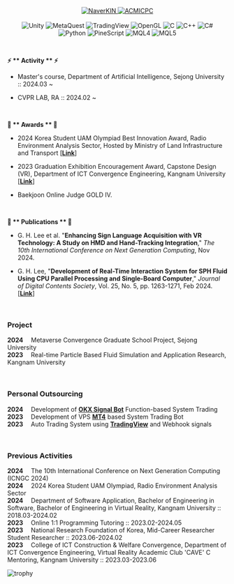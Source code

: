 <!-- https://young-94.tistory.com/77#google_vignette -->
<p align="center">
    <a href="https://kin.naver.com/profile/index.naver?u=bEGnMQw3qk9HDeSiWoKBqCl5n47J8XH7kqEiABxy2Xw%3D">
        <img alt="NaverKIN" src="https://img.shields.io/badge/NaverKIN-gray?style=for-the-badge">
    </a>
    <a href="https://www.acmicpc.net/user/lsch6214">
        <img alt="ACMICPC" src="https://img.shields.io/badge/acmicpc-gray?style=for-the-badge">
    </a>
    <!--
    <img alt="MAIL" src="https://img.shields.io/badge/mail-gray?style=for-the-badge&logo=naver&link=https%3A%2F%2Fwww.acmicpc.net%2Fuser%2Flsch6214">
    <img alt="MAIL" src="https://img.shields.io/badge/mail-gray?style=for-the-badge&logo=gmail&link=https%3A%2F%2Fwww.acmicpc.net%2Fuser%2Flsch6214">
    -->
    <br>
    <br>
    <img alt="Unity" src="https://img.shields.io/badge/Unity-black?logo=unity">
    <img alt="MetaQuest" src="https://img.shields.io/badge/MetaQuest-black?logo=meta">
    <img alt="TradingView" src="https://img.shields.io/badge/TradingView-black?logo=tradingview">
    <img alt="OpenGL" src="https://img.shields.io/badge/OpenGL-black?logo=opengl">
    <img alt="C" src="https://img.shields.io/badge/C-black?logo=c">
    <img alt="C++" src="https://img.shields.io/badge/C%2B%2B-black?logo=cplusplus">
    <img alt="C#" src="https://img.shields.io/badge/C%23-black">
    <img alt="Python" src="https://img.shields.io/badge/Python-black?logo=python">
    <img alt="PineScript" src="https://img.shields.io/badge/PineScript-black?logo=pinescript">
    <img alt="MQL4" src="https://img.shields.io/badge/MQL4-black">
    <img alt="MQL5" src="https://img.shields.io/badge/MQL5-black">
</p>

<!--
<a href="https://upload.wikimedia.org/wikipedia/commons/1/18/C_Programming_Language.svg">
    <img src="https://upload.wikimedia.org/wikipedia/commons/1/18/C_Programming_Language.svg"
      style="height : 45px; margin-left : 10px; margin-right : 10px;"/>

</a>

<a href="https://upload.wikimedia.org/wikipedia/commons/1/18/ISO_C%2B%2B_Logo.svg">
    <img src="https://upload.wikimedia.org/wikipedia/commons/1/18/ISO_C%2B%2B_Logo.svg" 
      style="height : 45px; margin-left : 10px; margin-right : 10px;"/>

</a>

<a href="https://upload.wikimedia.org/wikipedia/commons/b/bd/Logo_C_sharp.svg">
    <img src="https://upload.wikimedia.org/wikipedia/commons/b/bd/Logo_C_sharp.svg" 
      style="height : 45px; margin-left : 10px; margin-right : 10px;"/>

</a>

<a href="https://upload.wikimedia.org/wikipedia/commons/c/c3/Python-logo-notext.svg">
    <img src="https://upload.wikimedia.org/wikipedia/commons/c/c3/Python-logo-notext.svg"
        style="height : 45px; margin-left : 10px; margin-right : 10px;"/>

</a>
  
<a href="https://upload.wikimedia.org/wikipedia/commons/e/e9/Opengl-logo.svg">
    <img src="https://upload.wikimedia.org/wikipedia/commons/e/e9/Opengl-logo.svg"
      style="height : 45px; margin-left : 10px; margin-right : 10px;"/>

</a>
  
<a href="https://github.com/TF-polygon/TF-polygon/assets/111733156/e46c204e-0915-4773-95b2-b486cebba51a">
    <img src="https://github.com/TF-polygon/TF-polygon/assets/111733156/e46c204e-0915-4773-95b2-b486cebba51a"
      style="height : 50px; margin-left : 10px; margin-right : 10px;"/>

</a>

<a href="https://github.com/TF-polygon/TF-polygon/assets/111733156/294f2030-a0c9-4ca0-be7d-f27ebce92ac8">
    <img src="https://github.com/TF-polygon/TF-polygon/assets/111733156/294f2030-a0c9-4ca0-be7d-f27ebce92ac8"
      style="height : 50px; margin-left : 10px; margin-right : 10px;"/>

</a>

<a href="https://github.com/TF-polygon/TF-polygon/assets/111733156/2fe43032-841f-493f-8a68-aaf3895c6213">
    <img src="https://github.com/TF-polygon/TF-polygon/assets/111733156/2fe43032-841f-493f-8a68-aaf3895c6213"
      style="height : 50px; margin-left : 10px; margin-right : 10px;"/>

</a>

<a href="https://github.com/TF-polygon/TF-polygon/assets/111733156/ae91d10b-0fb8-4830-872f-5d848e2dad62">
    <img src="https://github.com/TF-polygon/TF-polygon/assets/111733156/ae91d10b-0fb8-4830-872f-5d848e2dad62"
      style="height : 50px; margin-left : 10px; margin-right : 10px;"/>

</a>
-->
<br>

<b>⚡ ** Activity ** ⚡</b>

- Master's course, Department of Artificial Intelligence, Sejong University :: 2024.03 ~

- CVPR LAB, RA :: 2024.02 ~
  

<br> 

<b> 🌱 ** Awards ** 🌱</b>

- 2024 Korea Student UAM Olympiad Best Innovation Award, Radio Environment Analysis Sector, Hosted by Ministry of Land Infrastructure and Transport [[**Link**](https://ksduo.or.kr)]
<!--"<b>UAM Communication Interference Removal Using Adaptive Filtering Techniquest and UAM Operational framework Utilizing AI Multi-modal</b>"-->

- 2023 Graduation Exhibition Encouragement Award, Capstone Design (VR), Department of ICT Convergence Engineering, Kangnam University [[**Link**](https://sae.kangnam.ac.kr/menu/board/info/bbb160ba271cd9ea5a4f179d3462190d.do?scrtWrtiYn=false&encMenuSeq=9f87f87248ad2a976a416315d9586855&encMenuBoardSeq=1800cdc882d3aad82953075a8dec52d5)]

- Baekjoon Online Judge GOLD IV. <br>

<br> 

<b> 💬 ** Publications ** 💬 </b>

- G. H. Lee et al. "<b>Enhancing Sign Language Acquisition with VR Technology: A Study on HMD and Hand-Tracking Integration</b>," <i>The 10th International Conference on Next Generation Computing</i>, Nov 2024.
  
- G. H. Lee, "<b>Development of Real-Time Interaction System for SPH Fluid Using CPU Parallel Processing and Single-Board Computer</b>," <i>Journal of Digital Contents Society</i>, Vol. 25, No. 5, pp. 1263-1271, Feb 2024. [[**Link**](https://doi.org/10.9728/dcs.2024.25.5.1263)]

<br>

### Project

<b>2024</b>&emsp; Metaverse Convergence Graduate School Project, Sejong University<br>
<b>2023</b>&emsp; Real-time Particle Based Fluid Simulation and Application Research, Kangnam University<br>

<br>

### Personal Outsourcing
<b>2024</b>&emsp; Development of [**OKX Signal Bot**](https://www.okx.com/landingpage/signal-trading) Function-based System Trading<br>
<b>2023</b>&emsp; Development of VPS [**MT4**](https://www.mql5.com/en) based System Trading Bot<br>
<b>2023</b>&emsp; Auto Trading System using [**TradingView**](https://www.tradingview.com/) and Webhook signals<br>

<br>

### Previous Activities
<!-- -->
<b>2024</b>&emsp; The 10th International Conference on Next Generation Computing (ICNGC 2024)<br>
<b>2024</b>&emsp; 2024 Korea Student UAM Olympiad, Radio Environment Analysis Sector<br>
<b>2024</b>&emsp; Department of Software Application, Bachelor of Engineering in Software, Bachelor of Engineering in Virtual Reality, Kangnam University :: 2018.03-2024.02<br>
<b>2023</b>&emsp; Online 1:1 Programming Tutoring  :: 2023.02-2024.05 <br>
<b>2023</b>&emsp; National Research Foundation of Korea, Mid-Career Researcher Student Researcher :: 2023.06-2024.02<br>
<b>2023</b>&emsp; College of ICT Construction & Welfare Convergence, Department of ICT Convergence Engineering, Virtual Reality Academic Club 'CAVE' C Mentoring, Kangnam University :: 2023.03-2023.06 <br>

![trophy](https://github-profile-trophy.vercel.app/?username=TF-Polygon&theme=flat&row=1)
<!--
![lsch6214's solved.ac stats](https://github-readme-solvedac.hyp3rflow.vercel.app/api/?handle=lsch6214)
[![lsch6214's GitHub stats](https://github-readme-stats.vercel.app/api?username=tf-polygon)](https://github.com/polygon/github-readme-stats)
[![Solved.ac Profile](http://mazassumnida.wtf/api/v2/generate_badge?boj=lsch6214)](https://solved.ac/lsch6214/)
-->

<!--
**TF-polygon/TF-polygon** is a ✨ _special_ ✨ repository because its `README.md` (this file) appears on your GitHub profile.

Here are some ideas to get you started:

- 🔭 I’m currently working on ...
- 🌱 I’m currently learning ...
- 👯 I’m looking to collaborate on ...
- 🤔 I’m looking for help with ...
- 💬 Ask me about ...
- 📫 How to reach me: ...
- 😄 Pronouns: ...
- ⚡ Fun fact: ...
-->
